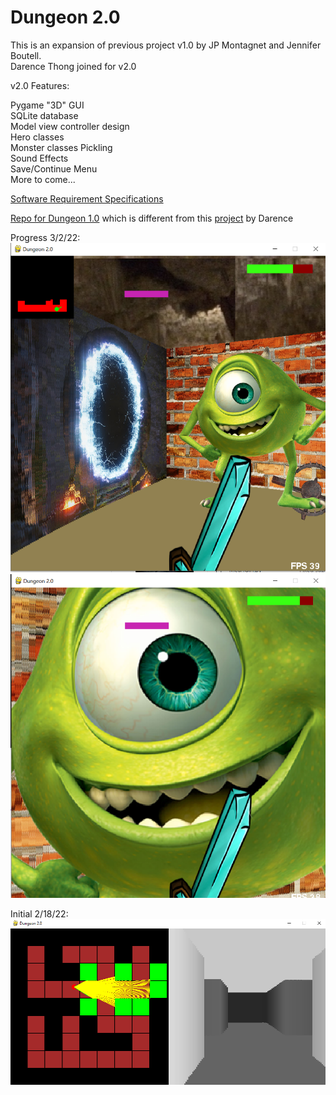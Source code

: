 # Dungeon 2.0


This is an expansion of previous project v1.0 by JP Montagnet and Jennifer Boutell.  
Darence Thong joined for v2.0  

v2.0 Features:  
  
Pygame "3D" GUI  
SQLite database  
Model view controller design   
Hero classes  
Monster classes
Pickling  
Sound Effects  
Save/Continue Menu  
More to come...  

[Software Requirement Specifications](https://github.com/darenceT/dungeon_2.0/blob/main/docs/Software_Requirements_Specifications.docx)

[Repo for Dungeon 1.0](https://github.com/jenniferboutell/DungeonAdventure) which is different from this [project](https://github.com/darenceT/dungeon) by Darence

Progress 3/2/22:  
![Current progress screenshot:](https://github.com/darenceT/dungeon_2.0/blob/main/docs/4th%20Iteration/GUI_general.png)
![Current progress screenshot2:](https://github.com/darenceT/dungeon_2.0/blob/main/docs/4th%20Iteration/GUI_enemy_health.png)

Initial 2/18/22:  
![Initial 2/18/22:](https://github.com/darenceT/dungeon_2.0/blob/main/docs/1st%20Iteration/GUI_maze.png)